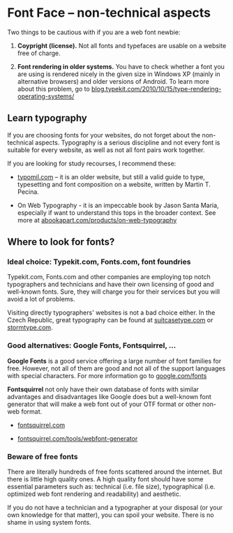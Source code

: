 Font Face – non-technical aspects
=================================

Two things to be cautious with if you are a web font newbie:

1.  **Coypright (license).** Not all fonts and typefaces are usable on a website
    free of charge.

2.  **Font rendering in older systems.** You have to check whether a font you
    are using is rendered nicely in the given size in Windows XP (mainly in
    alternative browsers) and older versions of Android. To learn more about
    this problem, go to
    [blog.typekit.com/2010/10/15/type-rendering-operating-systems/](<http://blog.typekit.com/2010/10/15/type-rendering-operating-systems/>)

Learn typography
----------------

If you are choosing fonts for your websites, do not forget about the
non-technical aspects. Typography is a serious discipline and not every font is
suitable for every website, as well as not all font pairs work together.

If you are looking for study recourses, I recommend these:

-   [typomil.com](<http://typomil.com/>) – it is an older website, but still a
    valid guide to type, typesetting and font composition on a website, written
    by Martin T. Pecina.

-   On Web Typography - it is an impeccable book by Jason Santa Maria,
    especially if want to understand this tops in the broader context. See more
    at
    [abookapart.com/products/on-web-typography](<http://abookapart.com/products/on-web-typography>)

Where to look for  fonts?
-------------------------

### Ideal choice: Typekit.com, Fonts.com, font foundries

Typekit.com, Fonts.com and other companies are employing top notch typographers
and technicians and have their own licensing of good and well-known fonts. Sure,
they will charge you for their services but you will avoid a lot of problems.

Visiting directly typographers' websites is not a bad choice either. In the
Czech Republic, great typography can be found at
[suitcasetype.com](<http://www.suitcasetype.com/>) or
[stormtype.com](<http://www.stormtype.com/>).

### Good alternatives: Google Fonts, Fontsquirrel, ...

**Google Fonts** is a good service offering a large number of font families for
free. However, not all of them are good and not all of the support languages
with special characters. For more information go to
[google.com/fonts](<http://www.google.com/fonts/>)

**Fontsquirrel** not only have their own database of fonts with similar
advantages and disadvantages like Google does but a well-known font generator
that will make a web font out of your OTF format or other non-web format.

-   [fontsquirrel.com](<http://www.fontsquirrel.com/>)

-   [fontsquirrel.com/tools/webfont-generator](<http://www.fontsquirrel.com/tools/webfont-generator>)

### Beware of free fonts

There are literally hundreds of free fonts scattered around the internet. But
there is little high quality ones. A high quality font should have some
essential parameters such as: technical (i.e. file size), typographical (i.e.
optimized web font rendering and readability) and aesthetic.

If you do not have a technician and a typographer at your disposal (or your own
knowledge for that matter), you can spoil your website. There is no shame in
using system fonts.
